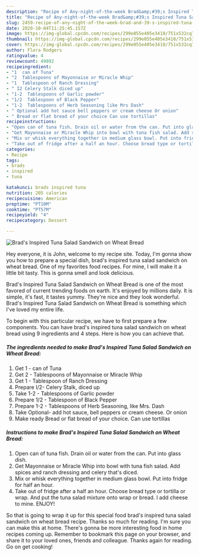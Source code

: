 ```yaml
---
description: "Recipe of Any-night-of-the-week Brad&amp;#39;s Inspired Tuna Salad Sandwich on Wheat Bread"
title: "Recipe of Any-night-of-the-week Brad&amp;#39;s Inspired Tuna Salad Sandwich on Wheat Bread"
slug: 2459-recipe-of-any-night-of-the-week-brad-and-39-s-inspired-tuna-salad-sandwich-on-wheat-bread
date: 2020-10-04T11:25:45.157Z
image: https://img-global.cpcdn.com/recipes/299e055e405e3410/751x532cq70/brads-inspired-tuna-salad-sandwich-on-wheat-bread-recipe-main-photo.jpg
thumbnail: https://img-global.cpcdn.com/recipes/299e055e405e3410/751x532cq70/brads-inspired-tuna-salad-sandwich-on-wheat-bread-recipe-main-photo.jpg
cover: https://img-global.cpcdn.com/recipes/299e055e405e3410/751x532cq70/brads-inspired-tuna-salad-sandwich-on-wheat-bread-recipe-main-photo.jpg
author: Flora Rodgers
ratingvalue: 4
reviewcount: 49892
recipeingredient:
- "1  can of Tuna"
- "2  Tablespoons of Mayonnaise or Miracle Whip"
- "1  Tablespoon of Ranch Dressing"
- " I2 Celery Stalk diced up"
- "1-2  Tablespoons of Garlic powder"
- "1/2  Tablespoon of Black Pepper"
- "1-2  Tablespoons of Herb Seasoning like Mrs Dash"
- " Optional add hot sauce bell peppers or cream cheese Or onion"
- " Bread or flat bread of your choice Can use tortillas"
recipeinstructions:
- "Open can of tuna fish. Drain oil or water from the can. Put into glass dish."
- "Get Mayonnaise or Miracle Whip into bowl with tuna fish salad. Add spices and ranch dressing and celery that&#39;s diced."
- "Mix or whisk everything together in medium glass bowl. Put into fridge for half an hour."
- "Take out of fridge after a half an hour. Choose bread type or tortilla or wrap. And put the tuna salad mixture onto wrap or bread. I add cheese to mine. ENJOY!"
categories:
- Recipe
tags:
- brads
- inspired
- tuna

katakunci: brads inspired tuna 
nutrition: 205 calories
recipecuisine: American
preptime: "PT10M"
cooktime: "PT57M"
recipeyield: "4"
recipecategory: Dessert

---
```



![Brad&#39;s Inspired Tuna Salad Sandwich on Wheat Bread](https://img-global.cpcdn.com/recipes/299e055e405e3410/751x532cq70/brads-inspired-tuna-salad-sandwich-on-wheat-bread-recipe-main-photo.jpg)

Hey everyone, it is John, welcome to my recipe site. Today, I'm gonna show you how to prepare a special dish, brad&#39;s inspired tuna salad sandwich on wheat bread. One of my favorites food recipes. For mine, I will make it a little bit tasty. This is gonna smell and look delicious.

Brad&#39;s Inspired Tuna Salad Sandwich on Wheat Bread is one of the most favored of current trending foods on earth. It's enjoyed by millions daily. It is simple, it's fast, it tastes yummy. They're nice and they look wonderful. Brad&#39;s Inspired Tuna Salad Sandwich on Wheat Bread is something which I've loved my entire life.




To begin with this particular recipe, we have to first prepare a few components. You can have brad&#39;s inspired tuna salad sandwich on wheat bread using 9 ingredients and 4 steps. Here is how you can achieve that.

<!--inarticleads1-->

##### The ingredients needed to make Brad&#39;s Inspired Tuna Salad Sandwich on Wheat Bread:

1. Get 1 - can of Tuna
1. Get 2 - Tablespoons of Mayonnaise or Miracle Whip
1. Get 1 - Tablespoon of Ranch Dressing
1. Prepare  I/2- Celery Stalk, diced up
1. Take 1-2 - Tablespoons of Garlic powder
1. Prepare 1/2 - Tablespoon of Black Pepper
1. Prepare 1-2 - Tablespoons of Herb Seasoning, like Mrs. Dash
1. Take  Optional- add hot sauce, bell peppers or cream cheese. Or onion
1. Make ready  Bread or flat bread of your choice. Can use tortillas




<!--inarticleads2-->

##### Instructions to make Brad&#39;s Inspired Tuna Salad Sandwich on Wheat Bread:

1. Open can of tuna fish. Drain oil or water from the can. Put into glass dish.
1. Get Mayonnaise or Miracle Whip into bowl with tuna fish salad. Add spices and ranch dressing and celery that&#39;s diced.
1. Mix or whisk everything together in medium glass bowl. Put into fridge for half an hour.
1. Take out of fridge after a half an hour. Choose bread type or tortilla or wrap. And put the tuna salad mixture onto wrap or bread. I add cheese to mine. ENJOY!




So that is going to wrap it up for this special food brad&#39;s inspired tuna salad sandwich on wheat bread recipe. Thanks so much for reading. I'm sure you can make this at home. There's gonna be more interesting food in home recipes coming up. Remember to bookmark this page on your browser, and share it to your loved ones, friends and colleague. Thanks again for reading. Go on get cooking!
